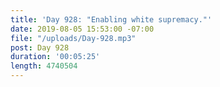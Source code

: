 ```yaml
---
title: 'Day 928: "Enabling white supremacy."'
date: 2019-08-05 15:53:00 -07:00
file: "/uploads/Day-928.mp3"
post: Day 928
duration: '00:05:25'
length: 4740504
---
```


